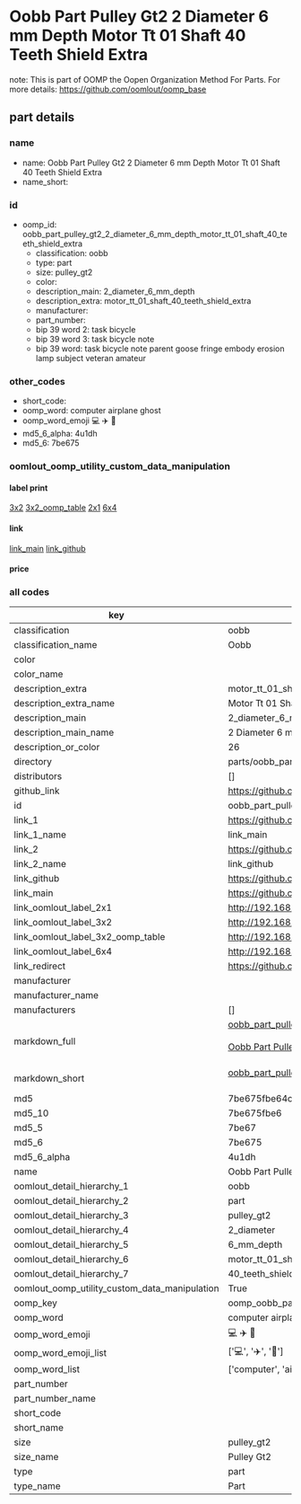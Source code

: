 # Oobb Part Pulley Gt2 2 Diameter 6 mm Depth Motor Tt 01 Shaft 40 Teeth Shield Extra  

note: This is part of OOMP the Oopen Organization Method For Parts. For more details: https://github.com/oomlout/oomp_base

##  part details
  







### name
* name: Oobb Part Pulley Gt2 2 Diameter 6 mm Depth Motor Tt 01 Shaft 40 Teeth Shield Extra
* name_short: 
### id
* oomp_id: oobb_part_pulley_gt2_2_diameter_6_mm_depth_motor_tt_01_shaft_40_teeth_shield_extra
  * classification: oobb
  * type: part
  * size: pulley_gt2
  * color: 
  * description_main: 2_diameter_6_mm_depth
  * description_extra: motor_tt_01_shaft_40_teeth_shield_extra
  * manufacturer: 
  * part_number: 
  * bip 39 word 2: task bicycle
  * bip 39 word 3: task bicycle note
  * bip 39 word: task bicycle note parent goose fringe embody erosion lamp subject veteran amateur

### other_codes
* short_code: 
* oomp_word: computer airplane ghost
* oomp_word_emoji :computer: :airplane: :ghost:
* md5_6_alpha: 4u1dh
* md5_6: 7be675






### oomlout_oomp_utility_custom_data_manipulation
#### label print
[3x2](http://192.168.1.245:1112/?label=oomp%204u1dh)
[3x2_oomp_table](http://192.168.1.108:1112/?label=oomp%204u1dh)
[2x1](http://192.168.1.242:1112/?label=oomp%204u1dh)
[6x4](http://192.168.1.55:1112/?label=oomp%204u1dh)    

#### link

[link_main](https://github.com/oomlout/oomlout_oomp_version_1_messy/tree/main/parts/oobb_part_pulley_gt2_2_diameter_6_mm_depth_motor_tt_01_shaft_40_teeth_shield_extra) [link_github](https://github.com/oomlout/oomlout_oomp_version_1_messy/tree/main/parts/oobb_part_pulley_gt2_2_diameter_6_mm_depth_motor_tt_01_shaft_40_teeth_shield_extra)                             

#### price







### all codes 
| key | value |  
| --- | --- |  
| classification | oobb |  
| classification_name | Oobb |  
| color |  |  
| color_name |  |  
| description_extra | motor_tt_01_shaft_40_teeth_shield_extra |  
| description_extra_name | Motor Tt 01 Shaft 40 Teeth Shield Extra |  
| description_main | 2_diameter_6_mm_depth |  
| description_main_name | 2 Diameter 6 mm Depth |  
| description_or_color | 26 |  
| directory | parts/oobb_part_pulley_gt2_2_diameter_6_mm_depth_motor_tt_01_shaft_40_teeth_shield_extra |  
| distributors | [] |  
| github_link | https://github.com/oomlout/oomlout_oomp_part_src/tree/main/parts/oobb_part_pulley_gt2_2_diameter_6_mm_depth_motor_tt_01_shaft_40_teeth_shield_extra |  
| id | oobb_part_pulley_gt2_2_diameter_6_mm_depth_motor_tt_01_shaft_40_teeth_shield_extra |  
| link_1 | https://github.com/oomlout/oomlout_oomp_version_1_messy/tree/main/parts/oobb_part_pulley_gt2_2_diameter_6_mm_depth_motor_tt_01_shaft_40_teeth_shield_extra |  
| link_1_name | link_main |  
| link_2 | https://github.com/oomlout/oomlout_oomp_version_1_messy/tree/main/parts/oobb_part_pulley_gt2_2_diameter_6_mm_depth_motor_tt_01_shaft_40_teeth_shield_extra |  
| link_2_name | link_github |  
| link_github | https://github.com/oomlout/oomlout_oomp_version_1_messy/tree/main/parts/oobb_part_pulley_gt2_2_diameter_6_mm_depth_motor_tt_01_shaft_40_teeth_shield_extra |  
| link_main | https://github.com/oomlout/oomlout_oomp_version_1_messy/tree/main/parts/oobb_part_pulley_gt2_2_diameter_6_mm_depth_motor_tt_01_shaft_40_teeth_shield_extra |  
| link_oomlout_label_2x1 | http://192.168.1.242:1112/?label=oomp%204u1dh |  
| link_oomlout_label_3x2 | http://192.168.1.245:1112/?label=oomp%204u1dh |  
| link_oomlout_label_3x2_oomp_table | http://192.168.1.108:1112/?label=oomp%204u1dh |  
| link_oomlout_label_6x4 | http://192.168.1.55:1112/?label=oomp%204u1dh |  
| link_redirect | https://github.com/oomlout/oomlout_oomp_version_1_messy/tree/main/parts/oobb_part_pulley_gt2_2_diameter_6_mm_depth_motor_tt_01_shaft_40_teeth_shield_extra |  
| manufacturer |  |  
| manufacturer_name |  |  
| manufacturers | [] |  
| markdown_full | [oobb_part_pulley_gt2_2_diameter_6_mm_depth_motor_tt_01_shaft_40_teeth_shield_extra](none)<br>[](none)<br>[Oobb Part Pulley Gt2 2 Diameter 6 Mm Depth Motor Tt 01 Shaft 40 Teeth Shield Extra](none)<br><br> |  
| markdown_short | [oobb_part_pulley_gt2_2_diameter_6_mm_depth_motor_tt_01_shaft_40_teeth_shield_extra](none)<br><br> |  
| md5 | 7be675fbe64ca90d74324a032d457ef0 |  
| md5_10 | 7be675fbe6 |  
| md5_5 | 7be67 |  
| md5_6 | 7be675 |  
| md5_6_alpha | 4u1dh |  
| name | Oobb Part Pulley Gt2 2 Diameter 6 mm Depth Motor Tt 01 Shaft 40 Teeth Shield Extra |  
| oomlout_detail_hierarchy_1 | oobb |  
| oomlout_detail_hierarchy_2 | part |  
| oomlout_detail_hierarchy_3 | pulley_gt2 |  
| oomlout_detail_hierarchy_4 | 2_diameter |  
| oomlout_detail_hierarchy_5 | 6_mm_depth |  
| oomlout_detail_hierarchy_6 | motor_tt_01_shaft |  
| oomlout_detail_hierarchy_7 | 40_teeth_shield_extra |  
| oomlout_oomp_utility_custom_data_manipulation | True |  
| oomp_key | oomp_oobb_part_pulley_gt2_2_diameter_6_mm_depth_motor_tt_01_shaft_40_teeth_shield_extra |  
| oomp_word | computer airplane ghost |  
| oomp_word_emoji | :computer: :airplane: :ghost: |  
| oomp_word_emoji_list | [':computer:', ':airplane:', ':ghost:'] |  
| oomp_word_list | ['computer', 'airplane', 'ghost'] |  
| part_number |  |  
| part_number_name |  |  
| short_code |  |  
| short_name |  |  
| size | pulley_gt2 |  
| size_name | Pulley Gt2 |  
| type | part |  
| type_name | Part |  
